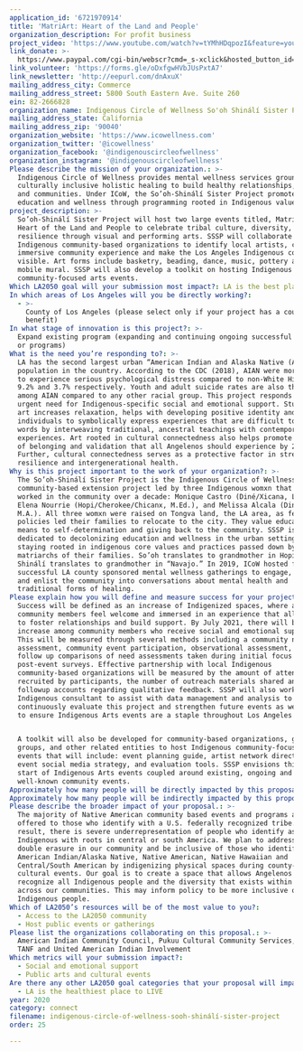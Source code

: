 ```yaml
---
application_id: '6721970914'
title: 'MatriArt: Heart of the Land and People'
organization_description: For profit business
project_video: 'https://www.youtube.com/watch?v=tYMhHDqpozI&feature=youtu.be'
link_donate: >-
  https://www.paypal.com/cgi-bin/webscr?cmd=_s-xclick&hosted_button_id=M94WPPBRKA8JU&source=url
link_volunteer: 'https://forms.gle/oDxfgwHVbJUsPxtA7'
link_newsletter: 'http://eepurl.com/dnAxuX'
mailing_address_city: Commerce
mailing_address_street: 5800 South Eastern Ave. Suite 260
ein: 82-2666828
organization_name: Indigenous Circle of Wellness So'oh Shinálí Sister Project
mailing_address_state: California
mailing_address_zip: '90040'
organization_website: 'https://www.icowellness.com'
organization_twitter: '@icowellness'
organization_facebook: '@indigenouscircleofwellness'
organization_instagram: '@indigenouscircleofwellness'
Please describe the mission of your organization.: >-
  Indigenous Circle of Wellness provides mental wellness services grounded in
  culturally inclusive holistic healing to build healthy relationships, families
  and communities. Under ICoW, the So’oh-Shinálí Sister Project promotes
  education and wellness through programming rooted in Indigenous values.
project_description: >-
  So’oh-Shinálí Sister Project will host two large events titled, MatriArt:
  Heart of the Land and People to celebrate tribal culture, diversity, and
  resilience through visual and performing arts. SSSP will collaborate with
  Indigenous community-based organizations to identify local artists, create an
  immersive community experience and make the Los Angeles Indigenous community
  visible. Art forms include basketry, beading, dance, music, pottery and a
  mobile mural. SSSP will also develop a toolkit on hosting Indigenous
  community-focused arts events.
Which LA2050 goal will your submission most impact?: LA is the best place to CONNECT
In which areas of Los Angeles will you be directly working?:
  - >-
    County of Los Angeles (please select only if your project has a countywide
    benefit)
In what stage of innovation is this project?: >-
  Expand existing program (expanding and continuing ongoing successful projects
  or programs)
What is the need you’re responding to?: >-
  LA has the second largest urban “American Indian and Alaska Native (AIAN)”
  population in the country. According to the CDC (2018), AIAN were more likely
  to experience serious psychological distress compared to non-White Hispanic,
  9.2% and 3.7% respectively. Youth and adult suicide rates are also the highest
  among AIAN compared to any other racial group. This project responds to the
  urgent need for Indigenous-specific social and emotional support. Studies show
  art increases relaxation, helps with developing positive identity and allows
  individuals to symbolically express experiences that are difficult to put into
  words by interweaving traditional, ancestral teachings with contemporary
  experiences. Art rooted in cultural connectedness also helps promote a sense
  of belonging and validation that all Angelenos should experience by 2050.
  Further, cultural connectedness serves as a protective factor in strengthening
  resilience and intergenerational health. 
Why is this project important to the work of your organization?: >-
  The So’oh-Shinálí Sister Project is the Indigenous Circle of Wellness’ (ICOW)
  community-based extension project led by three Indigenous womxn that have
  worked in the community over a decade: Monique Castro (Diné/Xicana, LMFT),
  Elena Nourrie (Hopi/Cherokee/Chicanx, M.Ed.), and Melissa Alcala (Diné/Xicana,
  M.A.). All three womxn were raised on Tongva land, the LA area, as federal
  policies led their families to relocate to the city. They value education as a
  means to self-determination and giving back to the community. SSSP is
  dedicated to decolonizing education and wellness in the urban setting by
  staying rooted in indigenous core values and practices passed down by the
  matriarchs of their families. So’oh translates to grandmother in Hopi and
  Shinálí translates to grandmother in “Navajo.” In 2019, ICoW hosted five
  successful LA county sponsored mental wellness gatherings to engage, empower,
  and enlist the community into conversations about mental health and
  traditional forms of healing.
Please explain how you will define and measure success for your project.: >
  Success will be defined as an increase of Indigenized spaces, where all
  community members feel welcome and immersed in an experience that allows them
  to foster relationships and build support. By July 2021, there will be a 40%
  increase among community members who receive social and emotional support.
  This will be measured through several methods including a community needs
  assessment, community event participation, observational assessment, and
  follow up comparisons of need assessments taken during initial focus groups to
  post-event surveys. Effective partnership with local Indigenous
  community-based organizations will be measured by the amount of attendees
  recruited by participants, the number of outreach materials shared and through
  followup accounts regarding qualitative feedback. SSSP will also work with an
  Indigenous consultant to assist with data management and analysis to
  continuously evaluate this project and strengthen future events as we strive
  to ensure Indigenous Arts events are a staple throughout Los Angeles county.


  A toolkit will also be developed for community-based organizations, grassroots
  groups, and other related entities to host Indigenous community-focused art
  events that will include: event planning guide, artist network directory,
  event social media strategy, and evaluation tools. SSSP envisions this as the
  start of Indigenous Arts events coupled around existing, ongoing and
  well-known community events.
Approximately how many people will be directly impacted by this proposal?: '600'
Approximately how many people will be indirectly impacted by this proposal?: '2400'
Please describe the broader impact of your proposal.: >-
  The majority of Native American community based events and programs are only
  offered to those who identify with a U.S. federally recognized tribe. As a
  result, there is severe underrepresentation of people who identify as
  Indigenous with roots in central or south America. We plan to address the
  double erasure in our community and be inclusive of those who identify as
  American Indian/Alaska Native, Native American, Native Hawaiian and
  Central/South American by indigenizing physical spaces during county-wide
  cultural events. Our goal is to create a space that allows Angelenos to
  recognize all Indigenous people and the diversity that exists within and
  across our communities. This may inform policy to be more inclusive of all
  Indigenous people.
Which of LA2050’s resources will be of the most value to you?:
  - Access to the LA2050 community
  - Host public events or gatherings
Please list the organizations collaborating on this proposal.: >-
  American Indian Community Council, Pukuu Cultural Community Services, Tribal
  TANF and United American Indian Involvement
Which metrics will your submission impact?:
  - Social and emotional support
  - Public arts and cultural events
Are there any other LA2050 goal categories that your proposal will impact?:
  - LA is the healthiest place to LIVE
year: 2020
category: connect
filename: indigenous-circle-of-wellness-sooh-shinálí-sister-project
order: 25

---
```

